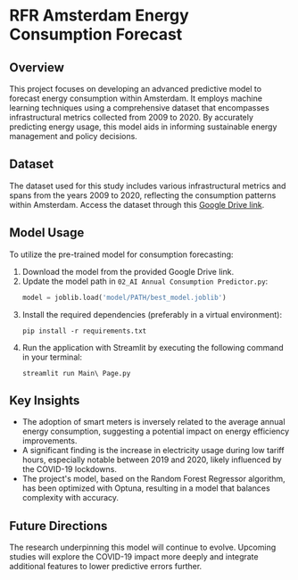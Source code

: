 
# RFR Amsterdam Energy Consumption Forecast

## Overview
This project focuses on developing an advanced predictive model to forecast energy consumption within Amsterdam. It employs machine learning techniques using a comprehensive dataset that encompasses infrastructural metrics collected from 2009 to 2020. By accurately predicting energy usage, this model aids in informing sustainable energy management and policy decisions.

## Dataset
The dataset used for this study includes various infrastructural metrics and spans from the years 2009 to 2020, reflecting the consumption patterns within Amsterdam. Access the dataset through this [Google Drive link](https://drive.google.com/drive/folders/1aDOgvnGfYqp8SUxLMIuD5r2u8aEZmYp8?usp=share_link).

## Model Usage
To utilize the pre-trained model for consumption forecasting:

1. Download the model from the provided Google Drive link.
2. Update the model path in `02_AI Annual Consumption Predictor.py`:
   ```python
   model = joblib.load('model/PATH/best_model.joblib')
   ```
3. Install the required dependencies (preferably in a virtual environment):
   ```shell
   pip install -r requirements.txt
   ```
4. Run the application with Streamlit by executing the following command in your terminal:
   ```shell
   streamlit run Main\ Page.py
   ```

## Key Insights
- The adoption of smart meters is inversely related to the average annual energy consumption, suggesting a potential impact on energy efficiency improvements.
- A significant finding is the increase in electricity usage during low tariff hours, especially notable between 2019 and 2020, likely influenced by the COVID-19 lockdowns.
- The project's model, based on the Random Forest Regressor algorithm, has been optimized with Optuna, resulting in a model that balances complexity with accuracy.

## Future Directions
The research underpinning this model will continue to evolve. Upcoming studies will explore the COVID-19 impact more deeply and integrate additional features to lower predictive errors further.
